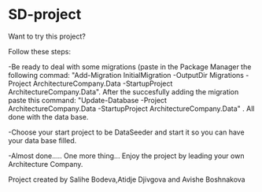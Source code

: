 # SD-project
Want to try this project?

Follow these steps: 

   -Be ready to deal with some migrations (paste in the Package Manager the following commad: "Add-Migration InitialMigration -OutputDir Migrations  -Project ArchitectureCompany.Data -StartupProject ArchitectureCompany.Data". After the succesfully adding the migration paste this command: "Update-Database -Project ArchitectureCompany.Data -StartupProject ArchitectureCompany.Data" . All done with the data base.
	
   -Choose your start project to be DataSeeder and start it so you can have your data base filled.
	
   -Almost done..... One more thing... Enjoy the project by leading your own Architecture Company.
	
Project created by Salihe Bodeva,Atidje Djivgova and Avishe Boshnakova
